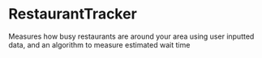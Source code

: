 # RestaurantTracker
Measures how busy restaurants are around your area using user inputted data, and an algorithm to measure estimated wait time
